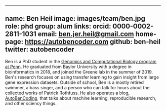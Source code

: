  ---
 name: Ben Heil
 image: images/team/ben.jpg
 role: phd
 group: alum
 links:
   orcid: 0000-0002-2811-1031
   email: ben.jer.heil@gmail.com
   home-page: https://autobencoder.com
   github: ben-heil
   twitter: autobencoder
 ---
 
Ben is a PhD student in the [Genomics and Computational Biology program at Penn](http://www.med.upenn.edu/gcb/).
He graduated from Baylor University with a degree in bioinformatics in 2018, and joined the Greene lab in the summer of 2019.
Ben's research focuses on using transfer learning to gain insight from large gene expression datasets.
Outside of school, Ben is a mostly retired swimmer, a bass singer, and a person who can talk for hours about the collected works of Patrick Rothfuss.
He also operates a blog, [AutoBenCoding](https://autobencoder.com), that talks about machine learning, reproducible research, and other sciency things.

